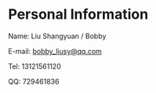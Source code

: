 # Personal Information 
   Name:     Liu Shangyuan / Bobby
   
   E-mail:   bobby_liusy@qq.com
   
   Tel:      13121561120
   
   QQ:       729461836
